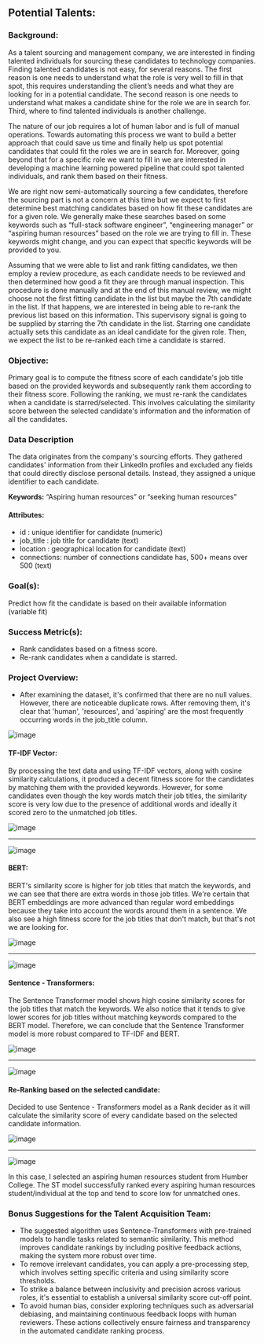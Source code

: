 ##  **Potential Talents:**

### **Background:**
As a talent sourcing and management company, we are interested in finding talented individuals for sourcing these candidates to technology companies. Finding talented candidates is not easy, for several reasons. The first reason is one needs to understand what the role is very well to fill in that spot, this requires understanding the client’s needs and what they are looking for in a potential candidate. The second reason is one needs to understand what makes a candidate shine for the role we are in search for. Third, where to find talented individuals is another challenge.

The nature of our job requires a lot of human labor and is full of manual operations. Towards automating this process we want to build a better approach that could save us time and finally help us spot potential candidates that could fit the roles we are in search for. Moreover, going beyond that for a specific role we want to fill in we are interested in developing a machine learning powered pipeline that could spot talented individuals, and rank them based on their fitness.

We are right now semi-automatically sourcing a few candidates, therefore the sourcing part is not a concern at this time but we expect to first determine best matching candidates based on how fit these candidates are for a given role. We generally make these searches based on some keywords such as “full-stack software engineer”, “engineering manager” or “aspiring human resources” based on the role we are trying to fill in. These keywords might change, and you can expect that specific keywords will be provided to you.

Assuming that we were able to list and rank fitting candidates, we then employ a review procedure, as each candidate needs to be reviewed and then determined how good a fit they are through manual inspection. This procedure is done manually and at the end of this manual review, we might choose not the first fitting candidate in the list but maybe the 7th candidate in the list. If that happens, we are interested in being able to re-rank the previous list based on this information. This supervisory signal is going to be supplied by starring the 7th candidate in the list. Starring one candidate actually sets this candidate as an ideal candidate for the given role. Then, we expect the list to be re-ranked each time a candidate is starred.

### **Objective:**
Primary goal is to compute the fitness score of each candidate's job title based on the provided keywords and subsequently rank them according to their fitness score. Following the ranking, we must re-rank the candidates when a candidate is starred/selected. This involves calculating the similarity score between the selected candidate's information and the information of all the candidates.

### **Data Description**
The data originates from the company's sourcing efforts. They gathered candidates' information from their LinkedIn profiles and excluded any fields that could directly disclose personal details. Instead, they assigned a unique identifier to each candidate.

**Keywords:** “Aspiring human resources” or “seeking human resources”
#### Attributes:
* id : unique identifier for candidate (numeric)
* job_title : job title for candidate (text)
* location : geographical location for candidate (text)
* connections: number of connections candidate has, 500+ means over 500 (text)
  
### **Goal(s):**
Predict how fit the candidate is based on their available information (variable fit)

### **Success Metric(s):**
*  Rank candidates based on a fitness score.
*  Re-rank candidates when a candidate is starred.


### **Project Overview:**
*  After examining the dataset, it's confirmed that there are no null values. However, there are noticeable duplicate rows. After removing them, it's clear that 'human', 'resources', and 'aspiring' are the most frequently occurring words in the job_title column.
  
![image](https://github.com/skreddypalvai/WxTzkoMxQimJnzBZ/assets/137756791/492e21cd-35f9-401e-9753-624088945a27)  
 #### TF-IDF Vector:
 
By processing the text data and using TF-IDF vectors, along with cosine similarity calculations, it produced a decent fitness score for the candidates by matching them with the provided keywords. However, for some candidates even though the key words match their job titles, the similarity score is very low due to the presence of additional words and ideally it scored zero to the unmatched job titles.   


![image](https://github.com/skreddypalvai/WxTzkoMxQimJnzBZ/assets/137756791/a4aa6331-98d4-41bc-9468-82c389523570)
_________________________________________________________________________________________________________________
![image](https://github.com/skreddypalvai/WxTzkoMxQimJnzBZ/assets/137756791/2841c4dc-e64b-4d27-a7c1-f237bc378e26)
 #### BERT:
 
BERT's similarity score is higher for job titles that match the keywords, and we can see that there are extra words in those job titles. We're certain that BERT embeddings are more advanced than regular word embeddings because they take into account the words around them in a sentence. We also see a high fitness score for the job titles that don't match, but that's not we are looking for.

![image](https://github.com/skreddypalvai/WxTzkoMxQimJnzBZ/assets/137756791/2f1183a0-0b6c-4fce-a64a-91a0547bc36d)
_________________________________________________________________________________________________________________
![image](https://github.com/skreddypalvai/WxTzkoMxQimJnzBZ/assets/137756791/d1e1c4f0-8622-4652-9344-92d09f2b6239)

#### Sentence - Transformers:

The Sentence Transformer model shows high cosine similarity scores for the job titles that match the keywords. We also notice that it tends to give lower scores for job titles without matching keywords compared to the BERT model. Therefore, we can conclude that the Sentence Transformer model is more robust compared to TF-IDF and BERT.

![image](https://github.com/skreddypalvai/WxTzkoMxQimJnzBZ/assets/137756791/633e2c00-0923-4168-928c-f74018499cc0)
_________________________________________________________________________________________________________________
![image](https://github.com/skreddypalvai/WxTzkoMxQimJnzBZ/assets/137756791/4e12a495-3081-4110-8b34-3b35baa015cb)

#### Re-Ranking based on the selected candidate:
Decided to use Sentence - Transformers model as a Rank decider as it will calculate the similarity score of every candidate based on the selected candidate information.

![image](https://github.com/skreddypalvai/WxTzkoMxQimJnzBZ/assets/137756791/f19b195a-7429-40c4-83b7-0930d2010669)
__________________________________________________________________________________________________________________
![image](https://github.com/skreddypalvai/WxTzkoMxQimJnzBZ/assets/137756791/e388399c-9280-4ba2-9538-779124e4d746)

 In this case, I selected an aspiring human resources student from Humber College. The ST model successfully ranked every aspiring human resources student/individual at the top and tend to score low for unmatched ones.

###  **Bonus Suggestions for the Talent Acquisition Team:**
*  The suggested algorithm uses Sentence-Transformers with pre-trained models to handle tasks related to semantic similarity. This method improves candidate rankings by including positive feedback actions, making the system more robust over time.
*  To remove irrelevant candidates, you can apply a pre-processing step, which involves setting specific criteria and using similarity score thresholds. 
*  To strike a balance between inclusivity and precision across various roles, it's essential to establish a universal similarity score cut-off point. 
*  To avoid human bias, consider exploring techniques such as adversarial debiasing, and maintaining continuous feedback loops with human reviewers. These actions collectively ensure fairness and transparency in the automated candidate ranking process.
